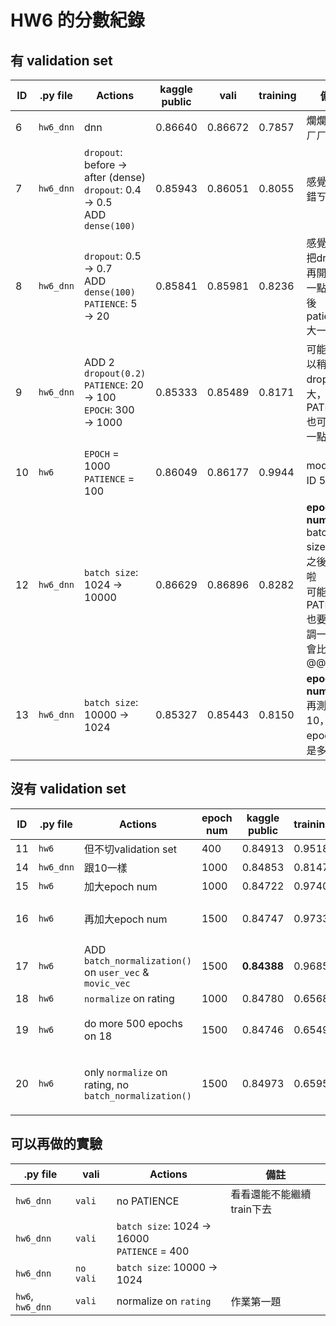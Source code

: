HW6 的分數紀錄
==============

## 有 validation set
| ID | .py file  | Actions                                                                         | kaggle public | vali    | training | 備註                                                                                      |
|----|-----------|---------------------------------------------------------------------------------|---------------|---------|----------|-------------------------------------------------------------------------------------------|
| 6  | `hw6_dnn` | dnn                                                                             | 0.86640       | 0.86672 | 0.7857   | 爛爛的，ㄏㄏ                                                                              |
| 7  | `hw6_dnn` | `dropout`: before → after (dense)<br> `dropout`: 0.4 → 0.5<br> ADD `dense(100)` | 0.85943       | 0.86051 | 0.8055   | 感覺還不錯ㄎㄎ                                                                            |
| 8  | `hw6_dnn` | `dropout`: 0.5 → 0.7<br> ADD `dense(100)`<br> `PATIENCE`: 5 → 20                | 0.85841       | 0.85981 | 0.8236   | 感覺可以把dropout再開更大一點，然後patience大一點                                         |
| 9  | `hw6_dnn` | ADD 2 `dropout(0.2)`<br> `PATIENCE`: 20 → 100<br> `EPOCH`: 300 → 1000           | 0.85333       | 0.85489 | 0.8171   | 可能還可以稍微把dropout開大，然後PATIENCE也可以大一點                                     |
| 10 | `hw6`     | `EPOCH` = 1000<br> `PATIENCE` = 100                                             | 0.86049       | 0.86177 | 0.9944   | model跟ID 5一樣                                                                           |
| 12 | `hw6_dnn` | `batch size`: 1024 → 10000                                                      | 0.86629       | 0.86896 | 0.8282   | **epoch num=360**<br> batch size改大之後就爛啦<br> 可能PATIENCE也要跟著調一下才會比較好@@ |
| 13 | `hw6_dnn` | `batch size`: 10000 → 1024                                                      | 0.85327       | 0.85443 | 0.8150   | **epoch num=800**<br>再測一次10，看看epoch數是多少                                        |

## 沒有 validation set
| ID | .py file  | Actions                                                 | epoch num | kaggle public | training | 備註                       |
|----|-----------|---------------------------------------------------------|-----------|---------------|----------|----------------------------|
| 11 | `hw6`     | 但不切validation set                                    | 400       | 0.84913       | 0.9518   |                            |
| 14 | `hw6_dnn` | 跟10一樣                                                | 1000      | 0.84853       | 0.8147   |                            |
| 15 | `hw6`     | 加大epoch num                                           | 1000      | 0.84722       | 0.9740   |                            |
| 16 | `hw6`     | 再加大epoch num                                         | 1500      | 0.84747       | 0.9733   | 感覺是overfit了XD          |
| 17 | `hw6`     | ADD `batch_normalization()` on `user_vec` & `movic_vec` | 1500      | **0.84388**   | 0.9685   |                            |
| 18 | `hw6`     | `normalize` on rating                                   | 1000      | 0.84780       | 0.6568   |                            |
| 19 | `hw6`     | do more 500 epochs on 18                                | 1500      | 0.84746       | 0.6549   | 好像不太算overfit @@       |
| 20 | `hw6`     | only `normalize` on rating, no `batch_normalization()`  | 1500      | 0.84973       | 0.6595   | 看來normalize的成效很爛 @@ |

## 可以再做的實驗
| .py file         | vali      | Actions                                         | 備註                      |
|------------------|-----------|-------------------------------------------------|---------------------------|
| `hw6_dnn`        | `vali`    | no PATIENCE                                     | 看看還能不能繼續train下去 |
| `hw6_dnn`        | `vali`    | `batch size`: 1024 → 16000<br> `PATIENCE` = 400 |                           |
| `hw6_dnn`        | `no vali` | `batch size`: 10000 → 1024                      |                           |
| `hw6`, `hw6_dnn` | `vali`    | normalize on `rating`                           | 作業第一題                |
